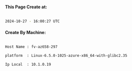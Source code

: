 
   
#### This Page Create at:

```bash

2024-10-27 - 16:00:27 UTC

```

#### Create By Machine:

```bash

Host Name : fv-az658-297

platform  : Linux-6.5.0-1025-azure-x86_64-with-glibc2.35

Ip Local  : 10.1.0.19

```

